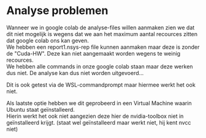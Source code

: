 # Analyse problemen

Wanneer we in google colab de analyse-files willen aanmaken zien we dat dit niet mogelijk is wegens dat we aan het maximum aantal recources zitten dat google colab ons kan geven.  
We hebben een report1.nsys-rep file kunnen aanmaken maar deze is zonder de "Cuda-HW". Deze kan niet aangemaakt worden wegens te weinig recources.  
We hebben alle commands in onze google colab staan maar deze werken dus niet. De analyse kan dus niet worden uitgevoerd...

Dit is ook getest via de WSL-commandprompt maar hiermee werkt het ook niet.    

Als laatste optie hebben we dit geprobeerd in een Virtual Machine waarin Ubuntu staat geïnstalleerd.  
Hierin werkt het ook niet aangezien deze hier de nvidia-toolbox niet in geïnstalleerd krijgt. (staat wel geïnstalleerd maar werkt niet, hij kent nvcc niet)  
